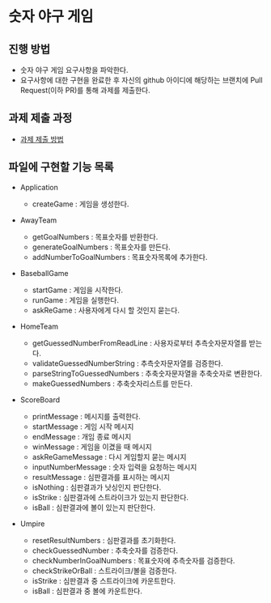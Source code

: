 # 숫자 야구 게임
## 진행 방법
* 숫자 야구 게임 요구사항을 파악한다.
* 요구사항에 대한 구현을 완료한 후 자신의 github 아이디에 해당하는 브랜치에 Pull Request(이하 PR)를 통해 과제를 제출한다.

## 과제 제출 과정
* [과제 제출 방법](https://github.com/next-step/nextstep-docs/tree/master/precourse)

## 파일에 구현할 기능 목록

- Application
  - createGame : 게임을 생성한다.

- AwayTeam
  - getGoalNumbers : 목표숫자를 반환한다.
  - generateGoalNumbers : 목표숫자를 만든다.
  - addNumberToGoalNumbers : 목표숫자목록에 추가한다.

- BaseballGame
  - startGame : 게임을 시작한다.
  - runGame : 게임을 실행한다.
  - askReGame : 사용자에게 다시 할 것인지 묻는다.

- HomeTeam
  - getGuessedNumberFromReadLine : 사용자로부터 추측숫자문자열를 받는다.
  - validateGuessedNumberString : 추측숫자문자열를 검증한다.
  - parseStringToGuessedNumbers : 추축숫자문자열을 추축숫자로 변환한다.
  - makeGuessedNumbers : 추축숫자리스트를 만든다.

- ScoreBoard
  - printMessage : 메시지를 출력한다.
  - startMessage : 게임 시작 메시지
  - endMessage : 개임 종료 메시지
  - winMessage : 게임을 이겼을 때 메시지
  - askReGameMessage : 다시 게임할지 묻는 메시지
  - inputNumberMessage : 숫자 입력을 요청하는 메시지
  - resultMessage : 심판결과를 표시하는 메시지
  - isNothing : 심판결과가 낫싱인지 판단한다.
  - isStrike : 심판결과에 스트라이크가 있는지 판단한다.
  - isBall : 심판결과에 볼이 있는지 판단한다.

- Umpire
  - resetResultNumbers : 심판결과를 초기화한다.
  - checkGuessedNumber : 추축숫자를 검증한다.
  - checkNumberInGoalNumbers : 목표숫자에 추측숫자를 검증한다.
  - checkStrikeOrBall : 스트라이크/볼을 검증한다.
  - isStrike : 심판결과 중 스트라이크에 카운트한다.
  - isBall : 심판결과 중 볼에 카운트한다.
